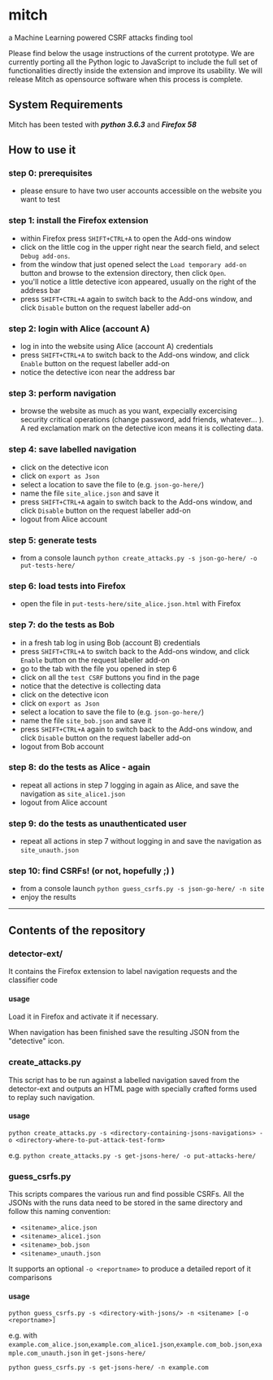 # mitch
a Machine Learning powered CSRF attacks finding tool

Please find below the usage instructions of the current prototype. We are currently porting all the Python logic to JavaScript to include the full set of functionalities directly inside the extension and improve its usability. We will release Mitch as opensource software when this process is complete.

## System Requirements
Mitch has been tested with ***python 3.6.3*** and ***Firefox 58***

## How to use it

### step 0: prerequisites
* please ensure to have two user accounts accessible on the website you want to test

### step 1: install the Firefox extension
* within Firefox press `SHIFT+CTRL+A` to open the Add-ons window
* click on the little cog in the upper right near the search field, and select `Debug add-ons`.
* from the window that just opened select the `Load temporary add-on` button and browse to the extension directory, then click `Open`.
* you'll notice a little detective icon appeared, usually on the right of the address bar
* press `SHIFT+CTRL+A` again to switch back to the Add-ons window, and click `Disable` button on the request labeller add-on

### step 2: login with Alice (account A)
* log in into the website using Alice (account A) credentials
* press `SHIFT+CTRL+A` to switch back to the Add-ons window, and click `Enable` button on the request labeller add-on
* notice the detective icon near the address bar 

### step 3: perform navigation
* browse the website as much as you want, expecially excercising security critical operations (change password, add friends, whatever... ). A red exclamation mark on the detective icon means it is collecting data.

### step 4: save labelled navigation
* click on the detective icon
* click on `export as Json`
* select a location to save the file to (e.g. `json-go-here/`)
* name the file `site_alice.json` and save it
* press `SHIFT+CTRL+A` again to switch back to the Add-ons window, and click `Disable` button on the request labeller add-on
* logout from Alice account

### step 5: generate tests
* from a console launch `python create_attacks.py -s json-go-here/ -o put-tests-here/`

### step 6: load tests into Firefox
* open the file in `put-tests-here/site_alice.json.html` with Firefox

### step 7: do the tests as Bob
* in a fresh tab log in using Bob (account B) credentials
* press `SHIFT+CTRL+A` to switch back to the Add-ons window, and click `Enable` button on the request labeller add-on
* go to the tab with the file you opened in step 6
* click on all the `test CSRF` buttons you find in the page
* notice that the detective is collecting data
* click on the detective icon
* click on `export as Json`
* select a location to save the file to (e.g. `json-go-here/`)
* name the file `site_bob.json` and save it
* press `SHIFT+CTRL+A` again to switch back to the Add-ons window, and click `Disable` button on the request labeller add-on
* logout from Bob account

### step 8: do the tests as Alice - again
* repeat all actions in step 7 logging in again as Alice, and save the navigation as `site_alice1.json`
* logout from Alice account

### step 9: do the tests as unauthenticated user
* repeat all actions in step 7 without logging in and save the navigation as `site_unauth.json`

### step 10: find CSRFs! (or not, hopefully ;) )
* from a console launch `python guess_csrfs.py -s json-go-here/ -n site`
* enjoy the results

---

## Contents of the repository

### detector-ext/
It contains the Firefox extension to label navigation requests and the classifier code 

#### usage
Load it in Firefox and activate it if necessary.

When navigation has been finished save the resulting JSON from the "detective" icon.

### create_attacks.py
This script has to be run against a labelled navigation saved from the detector-ext and outputs an HTML page with specially crafted forms used to replay such navigation.

#### usage
`python create_attacks.py -s <directory-containing-jsons-navigations> -o <directory-where-to-put-attack-test-form>`

e.g.
`python create_attacks.py -s get-jsons-here/ -o put-attacks-here/`

### guess_csrfs.py
This scripts compares the various run and find possible CSRFs.
All the JSONs with the runs data need to be stored in the same directory and follow this naming convention:

* `<sitename>_alice.json`
* `<sitename>_alice1.json`
* `<sitename>_bob.json`
* `<sitename>_unauth.json`

It supports an optional `-o <reportname>` to produce a detailed report of it comparisons

#### usage
`python guess_csrfs.py -s <directory-with-jsons/> -n <sitename> [-o <reportname>]`

e.g.
with `example.com_alice.json`,`example.com_alice1.json`,`example.com_bob.json`,`example.com_unauth.json` in `get-jsons-here/` 

`python guess_csrfs.py -s get-jsons-here/ -n example.com`